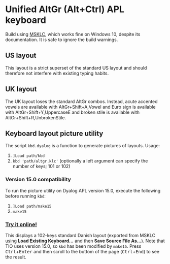 # Unified AltGr (Alt+Ctrl) APL keyboard
Build using [MSKLC](https://msdn.microsoft.com/en-us/globalization/keyboardlayouts.aspx), which works fine on Windows 10, despite its documentation. It is safe to ignore the build warnings.

## US layout

This layout is a strict superset of the standard US layout and should therefore not interfere with existing typing habits.

## UK layout
The UK layout loses the standard AltGr combos. Instead, acute accented vowels are available with AltGr+Shift+A,Vowel and Euro sign is available with AltGr+Shift+Y,UppercaseE and broken stile is available with AltGr+Shift+R,UnbrokenStile.

## Keyboard layout picture utility

The script `kbd.dyalog` is a function to generate pictures of layouts. Usage:
1. `]Load path/kbd`
1. `kbd 'path/altgr.klc'` (optionally a left argument can specify the number of keys; 101 or 102)

### Version 15.0 compatibility

To run the picture utility on Dyalog APL version 15.0, execute the following before running `kbd`:
1. `]Load path/make15`
1. `make15`

### [Try it online!](https://tio.run/##5Vxtc9tWdv4M/4o7@lBSNRUB4Ku0yU5gEpIYU6TCF9mK46YgAEpYkQCXAC2raTJbp@MqrJUmTbLjtrszu852qk3d7rRxNm26ncxo/wn/SHrOvQBBQAAot9HOuGEYXvK@POee85xz7gUuZGXYX9GOlb61/@23h11t@vDDt68RfE1Pf060kTVcMUyb9KwRMfUj0tMVZzzSbWKYRCi8xLOuioPDpqdfQzGdPCGXeSF8a9y1HcMZO4ZlrpM0ABAEocWXywCLJbxRGhQvXZuN5tfXpx982qpu1qUagW9yPVmSbeybSp8o5jHRRyNQxrGIqvT7@sjHzL4CQPVyislMrc9P5@Sv4J1OZ7Bt8uT87N133ZnhRFeh@ovp6TP8Dq1YzYTqfV11QJgBBhybKlOza1l9MlDswznJ05N/emn6/i@ofCISEcBSvvjUnK5iWLOu5RxgP9BN86arjEbKsb1O7GPTUe6jxvOyXDmpGTgtp5PPmJauzT1Fou05sDSjZ@hUNSoNhM2R6YsTXv7z6fu/ZJDrEgiR7rAfd9FXZiqmJfrzy2WvNSzQ1G1H19bJSFfUg1X1wLJsHdxC0@8b5r4vrgow6enkAUNZnj766g4oW23cnTGU7CWDYV9fB3Z@BKyper/vchhQiWlRjVOgejcW3@yuE2087Buq4tDZGyqG0r5pjXSNCXiHFUcH@kjHoKIuN@9h74Qwp6f/AbVsFBqJRiIa4LO08AozveuUF0ZOHs5GTk8ellu7qMLDj9JgsU65RdaW08L04cfnZxmKdwZqv5JZPofyPTb@g09hDEn3jYEB3MxcXOkbzvHyNT@LOMohqGkNWSMxx4MueI7VI4f6sU3Smt5Txn1nnboyRL1N@nrPAbfaHw9006GO/dJhXyU9o68TIAZLUxno2HVk7B/4fX2ZIx3yFCQurQcftnMMI0Fa11JGGtA7JEcGhI2mKxqdRArm2O3DJLt63zryUahqCs7bRq@4TyxTJ@qBMlJUB1QYwv843BlZh3rGJRLE6UPoAQyXlaFds9RDmAD8dC0CmtA0@R5G4abcnjGVmcsfAhNvwfyo1kaPmJZD9o17uolqhxWmmff0aZzjuSaeGRbD1gRdXLeBwQIvEIEX0c2Q7K9DAKAlUa0xsOEcD91h2VfMdVTj9PPpo2/c8Zgp0UMeIF/M5y1fqn1gHdmUZs8WdMHhSbGAGS/lVwLmww9NQE9NP3k0/eQnc@@nL/7P0PvDFPl@qBnN7wOBFMkVFTcU9dAeKqoO36mV/2DCYnTlSYFcUeEHrKfrH0pYtK4/C9L/LOglL@LP0PtX1MrfAzVjfLmtdF0PuKqgmvPlqxUmm7ieJ8St7@1XFVRzul6tsOeM23nPfvoC/rxk3L7oan64gNUHuBm9ighioRNYd65KlFss0pRuua8gfsjFFfaqRM1LfP5IfeHWnbh3QqQ@fWHVfHb5FbZ1YMClE/lOY2kO0/djVvldB2pYVPLa@p3GESER0Xo1y2pY1PPF6sXV6mmUozxd5EbP@/PpJZIFe/8ucc6XidVn/6/UjFtfnVGfecAtw6Sl1He8wI1@Fb1emyNvGNZs6@aYzBD9VfUKBSzc9QZK5vzRr@AWM358eKf73QuI1umTRQtm8t5x4ZL1vO9n/4fKyG6PqWW/B2p69xDb1rCGdxgPW3jvhRxWdNUYKH1yiPczH36YEtfAIln8yGfxo5Ca3e9XFZOolqbbDMquWyMcabOFy4bI2Ry5Ba1COF4oFFNsOOuF93ZdAM3YNxwb78V@8GklUxLWpo9@C1@lxLOprmLrK9mCO9jVaku/n0Og1J03NaWranrv7tu5d1J4EJT6Iya@Z5ga6Vnj0QodSQ70@@69dXuG4d5pPnnMwM/PhOtCgQiF6eRX3kEduz/MTOZYiMJGlw@UEdMEDwNwyD@e/0a47qp4@kVu@vAjxMDxKBpP1Lw74wyhdTzoWn08kclOH02m7z9ZxrlM3ssACxmE98Qrw@HIGo4MvGeuGfawrxwTmw52rVHFW9RvC/QQ5Azvdp88TtNbz1/hecTpl@/A58nj6eSBa5iR7ZCuvm@YpmHuE0tVxyPFBN@wegTPj@h5GTtTdPEpZycTAMEzlAiS6Aib3v8HEBzoHdQYwP4QhmdgMCp1fpbieR7djecVHgqR57Mp9yCkS8yuPST6wB6y8fcM2@j29eB4MUfHizmBFaLIxm@1CVnF2yDyNhu9a9hjBS3sTgPPZJoeZvhw68A6AqW9RmZfz93aCpvE9PR9TMupNOZMeE8@W05n2XkkeRWzKjZm6GHQe8vQoSiAFwho@4cf0/OpMxFb08C3@PuvsB@w7roYO2thJy2uWBpBNIAIcG6NHexBj3awO/Z2f2MktLaqG@1WW2rLYJSatNfotOHLTXmvLm1jVUWWKvBrrq5q4mmLexZLz6aIOnZWrF6PDC3DnAWbpjgKuukMIuhfkwfg58vujEBRdN/ZvD7yJMwUdEXhIY0OXtizRvTsiWB/L08wLNsNz9PPV9OMgZPHjFLCPAF@00QAs8A5zsVr6OAqqAizJcyUnjV9BDR4k3808QwcmYpwmlSQZy7d1Gw8hwf/Ug/0e3Ch77X0rH7fOrLn5D76BvlmuQ9jiTrJ3MQXPQ0w0gfWPR3y8QBPtmx67tftK@Yh6RumZ7mB4owMmtbYieUEfPVNZ/lNB1NjM/WmkAKuqMg5SP/MFazFgIfKyPa80Mf0TrPSqMzJY9YAxhcI/wqIYr/v/EC4W7X9dYedh4MYxxqysy7q5hbpjSzvhG6xCJ4IF0WwFY34IujxAmJ3FfUwOH3P/O8GIdzVMI3bH1wRU3fqq9Ld1PK8feg5LKWY@iyeNGK2MF0BI@uIphgd2gLg4JvnZwiczmUx7MW165CiBWE5XSrg71yW/uaZMOfAlQTTH1n0RDRoG1heppOfgrehwMkTVr/QaygSHio61gChkQVgOGCcDOYPwpIoLDX3DM0zpWKTntLvz5mTreczP/41dWI/UUFUeeE1C339voPrHtWQDU95ccIwVas/HpgISi0CSZF1i1IIQUy2D2HDcN1xv@UCcKgVQEHOjjEVXQxd7WZgPTZFupoNDMfRPVO5zyPcnnGNW@eTSUpwtzve8wqw/sEKreoHVl@DvQZ9Nojujq7TyGJf6Z7pegB4LwzMFxYDu5ZAYBcygAmQ3rRXweEyqVchd0/Ozzw3dS11xyX19IvA1o5@v3vXT6mUZp2l1oCcjC9o75KCvL0klXT3biB1j81YSddpkoCrH4H8716zXEGfVWCk06ckPP9mCz9GBOgw@ez8zLP/80hA8FcpQ3RD5S1IARFoNLYHPD/LPD8j4LgsohgaFXbRbM8nK4KUWFlRJPnGc9dpb8DlLTd7TkpnD6GosEiMrD4ZGip9tO5anOPdznge6G2aYXWms4Y0rhh0q@v2uBbaZuBm7sybKiRYL3omTyAUmccoh7pvhblHudhy6Qq7uO8g73zLHmhJpa7Blwzz3tTNGxWuRtMkL3BLFcU07AOyQspjG7L0UqBr4Ee5sbPXrG5utbmltLpMRF4okrI1GCrmceKo7R2pvsctLe5aa5Slmoy7Q25JU1YqNxf2rVa4JR5fOb6Q0HlXbraqjTonvMTHd5rbwsb24bnV1bKb7gMNgt@QJ@uQZ3tOoF302wvQzl54iyfQq@D3KgZ6YX5NsAXdb3PcD@CKmS53JAXpI4XOhB6DzoGPAs48JB5pdbVV5nZvvsVxZWXI8ZzAiVwh1GNlhVuBF8c@Iz4SzCcCIoXleVHgVugbdCaV6ma1TRp1OUPk2@WatC21gS@yLTVvZsjL@DTUD70yCJiFCQKgiIAioqErzEG2bzUy5PVOox0FCK65LTfLValGpHYQN8dlETeLuFmGq2TncbeaMky23tm@ITcJPv/pw@40OvUKrQti5rkcYuYQK8cwxdwc5kaj04RJdZpNuV7eC4FWGrWa1IxALXB5RM0jWh5RRV5R51GruzDRHdBTrrdDoHKn2YiALHIFhCwgZOECS63q7QyRtgGxJdUryfSUuCIiFRGpx1Quduex5F0Z5tNq1KqVTsvHqskbbbREbY/caErlm3KInjWuhLglxC0x3Pw8roxpyoXZkcCe7S25VQ0LaL3egbZoCQq3hhLWUMKaK0Gbk1CvorPSdBgtgTUliegCPrzhPz6rucaZF/GG3ATnlQGh1goRx8ATDKRyDXn7rZ1ap0XxxS4K6c1xiU0u6OsduXXJcNMoLHVjnu/mXoXPAv@qO3fmdVK505bhE90tQzab0q7/y4OGfNyuQv4mNbBiMI/y3Osc5IcfQ@FPtgbRWyetbakGQ@R2G0Lu9YxbW5Z2qm1pvj5BAUHgbiH8ERSJ8Ldi4G8lw4ucjPA6FPORGCFAjhEgL4pOIcs1UcYIikQVmjESmskq5Lg2wjtQJMK3Y@DbyfB5bg/hj6FIhN@Lgd9Lhi9wHYQfQ5EI34mB7yTDF7kqwhtQJMJXY@CryfAlroHwFhSJ8I0Y@EYy/Bq3g/BDKBLhd2Lgd5LhFZocChxd3nVckFT8ELoJoiRyq9regnxW3yTSjcZuXFhE9JNb0EeOnkqXTkVgeUopYZ7K6/gpaJip4CtLs5LcZFm7XG2WO9sbNfn2LFlV6xuNprsRacmQ46V2o@kt/O1qrRLKXDonoeoKFInWleJUTLZuj2shvA1FInwrBr6VCC/yXAXhNSgS4Ssx8MkbAdjsbSB8D4pE@I0Y@I1keJHbRPh9KBLhN2PgN5Phs9wWwh9AkQi/FQO/lQyf415D@B9BkQj/Wgz8a8nwee4mwh9CkQh/MwY@eU8AO8QawvehSISvxcDXkuGLNJSzblbBPalaWBBgsUlEThZVoqKKTFQPN5daaUEiZmmp1W42bsZJDfVJmsAanUDe3V5hqlJw6yyo3hR2O7VNuArYgC0fzUtwxUS2pBpER0tmNWxLF5272AVGlGCWL0UmWKTbdWVOc2mngdPf2YL5Sy1Qqtpa4BQq9waa8c@gSDTgGzFGeyMZXuNuI/x9KBLhb8fA306G17kywqtQJMKXY@DLyfA9bhfh70GRCL8bA7@bCJ/luRsI34UiEf5GDPyNZHiBqyO8CUUifD0Gvp4ML3LbCD@Agl5WdPNxArZjBGz7Arar5ag9dDZL/R2v/yXm8ipeH3XnFKJtGFYA0ag1Fkw6xy63IDAaFQaoI@B8DG10YOatdmMH7zssBMxTwO1q3buAw2SQn7@A29qDcKyv0C5giMYtejGVjLrGtXaksuyG@fyHC0qbM6EiAilfYBssXmSXr9R8OktVME/3qkdutVbaW5KXlDabsgT8zFcl5ammjLftZO/mQFB@lqvI5Sp4g0@fqF6kzy0yJP6eVOCHe8ZML24TbmPxBboY4U0/opCVH5Lf/zLcAXe@@hp20GmHX4c6FLFDT8EOY9rh6zAC3nrQNexg0A7/EkbADj3a4Zh2@O8wQg87ZLGDRTt8EeqQQy1UqoVEO/xFuAPdxFMtZNrh/VCHPHbQqBYd2uHvwwg4SZVOsko7nIYRsINGO@zRDj8PI6AWGtWiQTt8HOogsnsR2IFgh/Nnl@G3wC/ml/f5/UUkvyWf37NIftd8fv8zkl/V5/dpJH2iT9@/R9LH@/T9JJK@kk/fSSR9az59fxdJn@rT9yiSHdFn52@j2CnwM3b@9DLkKKXF5OR8cn4VSU7XJ@efI8lRfXJ@F0lOzyfnN5HB1/OD75tI9go@e7@NZC/ns/eXkex1ffb@OpI91WfvZ5Hs9Xz2/iaSvYLP3k@j2FNKfmydXYa@vL6YPtGn70kkfYpP3@eR9HV9@v4rkj7dp@9fI9nJ@ew8i2RH9Nl5EMmO4rMziWSn67PzD5Hs6D47H0Syk/PZ@SSKnbw@Y@dPLkNOMZkcXMR7dEkwqcx/i2Qv67P3WaRp875pvwyrhSI0KqJOO3wUafusb/v3Ig2T9w3zaZRhir5h3r3k8u89mxZvIIGTbTVYpXOzvy0ONvS4ttIN3sRROfoXWcFKjbtwEAhXX/S0Pbh9K3BLTfpPKtC24Hlntsgt1ccD8seh6hIXPjrEXeCFycJWdYn@ZRj@0VQIosttCMEaldsQgzUat5EN1ujcRnALle1xG/lATY7nNoKni0D9RjFYI3IbwdUgl@U21oI1OZhhcD2H8NxRxnZQyRwYsKWOrH4/Qs2ca8BiqLrEqkuh6jVWvRaqVlj1Sqi6y6pzoWqVVedD1RqrDp1oQ9zQ6uuh6h6rFoLVeZ5Vi6FqgVVnQ9Uiq@aXwttsWl3R@6GGHFjy2CZN/cehhiJQEfSWfAmqgu5SBAcSgv5SBA8Sgg4DAbwhBD2mCD4kBF2mBE4kBH2mBF4kBJ2mBG4kBL2mBH4kBr2mBI4kBmdfykNVcPalAlQFZ18CtcXcwsTylny7Hd9JcN2BpoilcI5wQx9TxVL4WpEOW72YEHZGJiQLdWReSAouGuSGpXDcULCI@ChwN0a6chgOmi1roIcjpjO8ECw7yr5OOsMLcYFPaYa9n84t7OSyqYUdvGIdmRe8mwrClgseXjVtfeRcuI7U@7qjh737ZZ6/cMW7pfeDeuUhrOlTprcMU7OO7JBE1bNydLPGSUP26KthmYtdB1fwpJUbroCW5s9el8LrMiSE@dPYcDvs8pZmByLhRthkLF04Igl3gnhdouciS5e@2m6Vm9UdvPpvJaiW49e40FNKocdf6psdaZM@OHRJnHRFNwfK6HA50EOuV27eqKS@xX8rB5@9gqb/AQ "APL (Dyalog Unicode) – Try It Online") 
This displays a 102-keys standard Danish layout (exported from MSKLC using **Load Existing Keyboard…** and then **Save Source File As…**). Note that TIO uses version 15.0, so `kbd` has been modified by `make15`. Press <kbd>Ctrl</kbd>+<kbd>Enter</kbd> and then scroll to the bottom of the page (<kbd>Ctrl</kbd>+<kbd>End</kbd>) to see the result.
